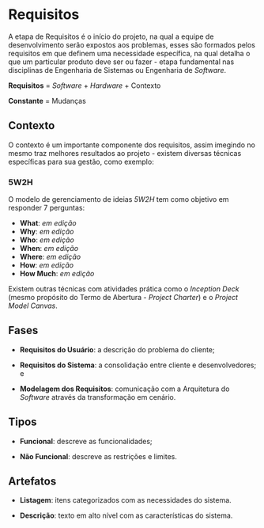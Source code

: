 # Requisitos

A etapa de Requisitos é o início do projeto, na qual a equipe de desenvolvimento serão expostos aos problemas, esses são formados pelos requisitos em que definem uma necessidade específica, na qual detalha o que um particular produto deve ser ou fazer - etapa fundamental nas disciplinas de Engenharia de Sistemas ou Engenharia de _Software_.

**Requisitos** = _Software_ + _Hardware_ + Contexto

**Constante** = Mudanças

## Contexto

O contexto é um importante componente dos requisitos, assim imegindo no mesmo traz melhores resultados ao projeto - existem diversas técnicas específicas para sua gestão, como exemplo:

### 5W2H

O modelo de gerenciamento de ideias _5W2H_ tem como objetivo em responder 7 perguntas:

* **What**: _em edição_
* **Why**: _em edição_
* **Who**: _em edição_
* **When**: _em edição_
* **Where**: _em edição_
* **How**: _em edição_
* **How Much**: _em edição_

Existem outras técnicas com atividades prática como o _Inception Deck_ \(mesmo propósito do Termo de Abertura - _Project Charter_\) e o _Project Model Canvas_.

## Fases

* **Requisitos do Usuário**: a descrição do problema do cliente;

* **Requisitos do Sistema**: a consolidação entre cliente e desenvolvedores; e

* **Modelagem dos Requisitos**: comunicação com a Arquitetura do _Software_ através da transformação em cenário.


## Tipos

* **Funcional**: descreve as funcionalidades;

* **Não Funcional**: descreve as restrições e limites.


## Artefatos

* **Listagem**: itens categorizados com as necessidades do sistema.

* **Descrição**: texto em alto nível com as características do sistema.



